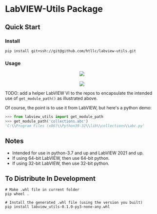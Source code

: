 # LabVIEW-Utils Package

## Quick Start
### Install
```console
pip install git+ssh://git@github.com/htllc/labview-utils.git
```

### Usage
<p align="center">
    <img src="https://user-images.githubusercontent.com/7851827/228423618-214d9fc4-4b1a-4c2e-9afd-6e27e5c95487.png">
    <br><br>
    <img src="https://user-images.githubusercontent.com/7851827/228423664-3f065cd6-cff8-440e-a00e-0113a8fdf367.png">
</p>

TODO: add a helper LabVIEW VI to the repos to encapsulate the intended use of `get_module_path()` as illustrated above.

Of course, the point is to use it from LabVIEW, but here's a python demo:
```python
>>> from labview_utils import get_module_path
>>> get_module_path('collections.abc')
'C:\\Program Files (x86)\\Python39-32\\lib\\collections\\abc.py'
```

## Notes
- Intended for use in python-3.7 and up and LabVIEW 2021 and up.
- If using 64-bit LabVIEW, then use 64-bit python.
- If using 32-bit LabVIEW, then use 32-bit python.

## To Distribute In Development

    # Make .whl file in current folder
    pip wheel .

    # Install the generated .whl file (using the version you built)
    pip install labview_utils-0.1.0-py3-none-any.whl

